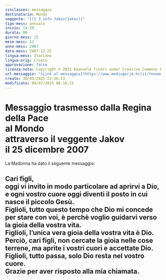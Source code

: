 ```yaml
---
cssclasses: messaggio
destinatario: Mondo
veggente: "[[1 3 info Jakov|Jakov]]"
tipo-mess: annuale
inizio: 14:29
durata: 06
giorno-mess: 25
mese-mess: 12
anno-mess: 2007
data-mess: 2007-12-25
lingua-mess: Italiano
lingua-orig: Croato
approvazione: false
licenza-nota: Copyright © 2025 Emanuele Tinari under Creative Commons BY-NC-SA 4.0 https://creativecommons.org/licenses/by-nc-sa/4.0/
url-messaggio: "[Link al messaggio](https://www.medjugorje.hr/it/fenomeno-di-medjugorje/apparizioni-annuali/)"
creato: 30/05/2025 22:30:13
modificato: 09/07/2025 00:16:22
---
```


# Messaggio trasmesso dalla Regina della Pace<br>al Mondo<br>attraverso il veggente Jakov<br>il 25 dicembre 2007

La Madonna ha dato il seguente messaggio:
## Cari figli,<br>oggi vi invito in modo particolare ad aprirvi a Dio, e ogni vostro cuore oggi diventi il posto in cui nasce il piccolo Gesù.<br>Figlioli, tutto questo tempo che Dio mi concede per stare con voi, è perchè voglio guidarvi verso la gioia della vostra vita.<br>Figlioli, l’unica vera gioia della vostra vita è Dio.<br>Perciò, cari figli, non cercate la gioia nelle cose terrene, ma aprite i vostri cuori e accettate Dio.<br>Figlioli, tutto passa, solo Dio resta nel vostro cuore.<br>Grazie per aver risposto alla mia chiamata.


